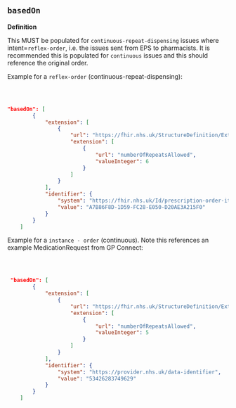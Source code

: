 ## `basedOn`

<b>Definition</b><br>

This MUST be populated for `continuous-repeat-dispensing` issues where intent=`reflex-order`, i.e. the issues sent from EPS to pharmacists. It is recommended this is populated for `continuous` issues and this should reference the original order.

Example for a `reflex-order` (continuous-repeat-dispensing):

<br>

```json 

"basedOn": [
        {
            "extension": [
                {
                    "url": "https://fhir.nhs.uk/StructureDefinition/Extension-EPS-RepeatInformation",
                    "extension": [
                        {
                            "url": "numberOfRepeatsAllowed",
                            "valueInteger": 6
                        }
                    ]
                }
            ],
            "identifier": {
                "system": "https://fhir.nhs.uk/Id/prescription-order-item-number",
                "value": "A7B86F8D-1D59-FC28-E050-D20AE3A215F0"
            }
        }
    ]

```

Example for a ` instance - order ` (continuous). Note this references an example MedicationRequest from GP Connect:

<br>

``` json

 "basedOn": [
        {
            "extension": [
                {
                    "url": "https://fhir.nhs.uk/StructureDefinition/Extension-EPS-RepeatInformation",
                    "extension": [
                        {
                            "url": "numberOfRepeatsAllowed",
                            "valueInteger": 5
                        }
                    ]
                }
            ],
            "identifier": {
                "system": "https://provider.nhs.uk/data-identifier",
                "value": "53426283749629"
            }
        }
    ]

````
